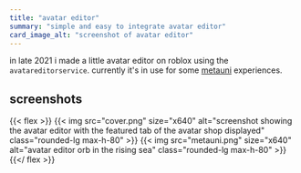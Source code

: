 ```yaml
---
title: "avatar editor"
summary: "simple and easy to integrate avatar editor"
card_image_alt: "screenshot of avatar editor"
---
```


in late 2021 i made a little avatar editor on roblox using the `avatareditorservice`. currently it's in use for some [metauni](https://metauni.org) experiences.

## screenshots

{{< flex >}}
{{< img src="cover.png" size="x640" alt="screenshot showing the avatar editor with the featured tab of the avatar shop displayed" class="rounded-lg max-h-80" >}}
{{< img src="metauni.png" size="x640" alt="avatar editor orb in the rising sea" class="rounded-lg max-h-80" >}}
{{</ flex >}}
